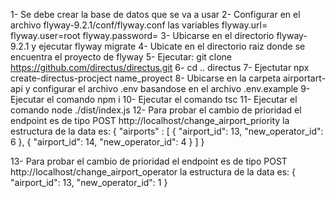 1- Se debe crear la base de datos  que se va a usar
2- Configurar en el archivo flyway-9.2.1/conf/flyway.conf las variables
  flyway.url=
  flyway.user=root
  flyway.password=
3- Ubicarse en el directorio flyway-9.2.1 y ejecutar flyway migrate
4- Ubicate en el directorio raiz donde se encuentra el proyecto de flyway
5- Ejecutar: git clone https://github.com/directus/directus.git
6- cd .. directus
7- Ejectutar npx create-directus-procject name_proyect
8- Ubicarse en la carpeta airportart-api y configurar el archivo .env basandose en el archivo .env.example
9- Ejecutar el comando npm i
10- Ejecutar el comando tsc
11- Ejecutar el comando node ./dist/index.js 
12- Para probar el cambio de prioridad el endpoint es de tipo POST http://localhost/change_airport_priority
    la estructura de la data es:
        {
            "airports" : [
                {
                    "airport_id": 13, 
                    "new_operator_id": 6
                },
                {
                    "airport_id": 14, 
                    "new_operator_id": 4
                }
            ]
        }
        
13- Para probar el cambio de prioridad el endpoint es de tipo POST http://localhost/change_airport_operator
    la estructura de la data es:
        {
            "airport_id": 13, 
            "new_operator_id": 1
        }